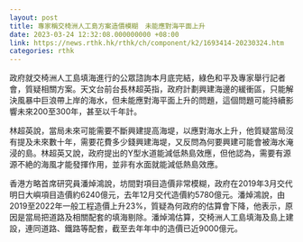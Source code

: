 ```yaml
---
layout: post
title: 專家稱交椅洲人工島方案造價模糊　未能應對海平面上升
date: 2023-03-24 12:32:08.000000000 +08:00
link: https://news.rthk.hk/rthk/ch/component/k2/1693414-20230324.htm
categories: rthk
---
```


政府就交椅洲人工島填海進行的公眾諮詢本月底完結，綠色和平及專家舉行記者會，質疑相關方案。天文台前台長林超英指，政府計劃興建海邊的緩衝區，只能解決風暴中巨浪帶上岸的海水，但未能應對海平面上升的問題，這個問題可能持續影響未來200至300年，甚至以千年計。

林超英說，當局未來可能需要不斷興建提高海堤，以應對海水上升，他質疑當局沒有提及未來數十年，需要花費多少錢興建海堤，又反問為何要興建可能會被海水淹浸的島。林超英又說，政府提出的Y型水道能減低熱島效應，但他認為，需要有源源不絶的海風才能發揮作用，並非有水面就能減低熱島效應。

香港方略首席研究員潘焯鴻說，坊間對項目造價非常模糊，政府在2019年3月交代明日大嶼項目造價約6240億元，去年12月交代造價約5780億元。潘焯鴻說，由2019至2022年一般工程造價上升23%，質疑為何政府的估算會下降，他表示，原因是當局把道路及相關配套的填海剔除。潘焯鴻估算，交椅洲人工島填海及島上建設，連同道路、鐵路等配套，截至去年年中的造價已近9000億元。
